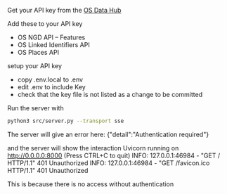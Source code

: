 Get your API key from the [OS Data Hub](https://osdatahub.os.uk/)

Add these to your API key
- OS NGD API – Features
- OS Linked Identifiers API
- OS Places API
  
setup your API key
- copy .env.local to .env
- edit .env to include Key
- check that the key file is not listed as a change to be committed

Run the server with
```bash
python3 src/server.py --transport sse
```

The server will give an error here:
{"detail":"Authentication required"}

and the server will show the interaction
Uvicorn running on http://0.0.0.0:8000 (Press CTRL+C to quit)
INFO:     127.0.0.1:46984 - "GET / HTTP/1.1" 401 Unauthorized
INFO:     127.0.0.1:46984 - "GET /favicon.ico HTTP/1.1" 401 Unauthorized

This is because there is no access without authentication



